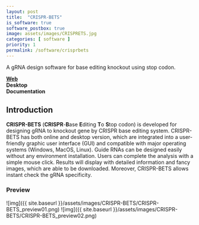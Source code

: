 ```yaml
---
layout: post
title:  "CRISPR-BETS"
is_software: true
software_postbox: true
image: assets/images/CRISPRETS.jpg
categories: [ software ]
priority: 1
permalink: /software/crisprbets
---
```

A gRNA design software for base editing knockout using stop codon.

[**Web**](https://bioinfor.yzu.edu.cn/crisprbets/)  
**Desktop**  
**Documentation**  

## Introduction

**CRISPR-BETS** (**CRISPR**-**B**ase **E**diting **T**o **S**top codon) is developed for designing gRNA to knockout gene by CRISPR base editing system. CRISPR-BETS has both online and desktop version, which are integrated into a user-friendly graphic user interface (GUI) and compatible with major operating systems (Windows, MacOS, Linux). Guide RNAs can be designed easily without any environment installation. Users can complete the analysis with a simple mouse click. Results will display with detailed information and fancy images, which are able to be downloaded. Moreover, CRISPR-BETS allows instant check the gRNA specificity.

### Preview

![img]({{ site.baseurl }}/assets/images/CRISPR-BETS/CRISPR-BETS_preview01.png)
![img]({{ site.baseurl }}/assets/images/CRISPR-BETS/CRISPR-BETS_preview02.png)

